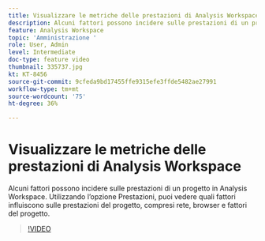 ```yaml
---
title: Visualizzare le metriche delle prestazioni di Analysis Workspace
description: Alcuni fattori possono incidere sulle prestazioni di un progetto in Analysis Workspace. Utilizzando l’opzione Prestazioni, puoi vedere quali fattori influiscono sulle prestazioni del progetto, compresi rete, browser e fattori del progetto.
feature: Analysis Workspace
topic: 'Amministrazione '
role: User, Admin
level: Intermediate
doc-type: feature video
thumbnail: 335737.jpg
kt: KT-8456
source-git-commit: 9cfeda9bd17455ffe9315efe3ffde5482ae27991
workflow-type: tm+mt
source-wordcount: '75'
ht-degree: 36%

---
```



# Visualizzare le metriche delle prestazioni di Analysis Workspace

Alcuni fattori possono incidere sulle prestazioni di un progetto in Analysis Workspace. Utilizzando l’opzione Prestazioni, puoi vedere quali fattori influiscono sulle prestazioni del progetto, compresi rete, browser e fattori del progetto.


>[!VIDEO](https://video.tv.adobe.com/v/335737/?quality=12&learn=on)